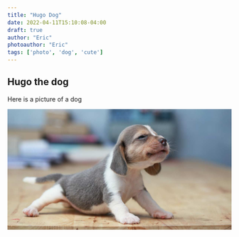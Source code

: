 ```yaml
---
title: "Hugo Dog"
date: 2022-04-11T15:10:08-04:00
draft: true
author: "Eric"
photoauthor: "Eric"
tags: ['photo', 'dog', 'cute']
---
```


## Hugo the dog

Here is a picture of a dog

![Hugo the dog](/dog.jpeg)
